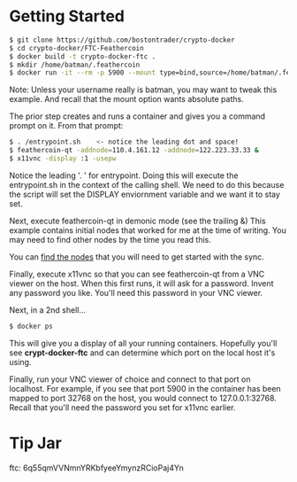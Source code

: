 # Getting Started
```sh
$ git clone https://github.com/bostontrader/crypto-docker
$ cd crypto-docker/FTC-Feathercoin
$ docker build -t crypto-docker-ftc . 
$ mkdir /home/batman/.feathercoin
$ docker run -it --rm -p 5900 --mount type=bind,source=/home/batman/.feathercoin,destination=/root/.feathercoin crypto-docker-ftc
```
Note: Unless your username really is batman, you may want to tweak this example.  And recall that the mount option wants absolute paths.


The prior step creates and runs a container and gives you a command prompt on it.  From that prompt:

```sh
$ . /entrypoint.sh    <- notice the leading dot and space!
$ feathercoin-qt -addnode=110.4.161.12 -addnode=122.223.33.33 &
$ x11vnc -display :1 -usepw
```
Notice the leading '. ' for entrypoint.  Doing this will execute the entrypoint.sh in the context of the calling shell.  We need to do this because the script will set the DISPLAY enviornment variable and we want it to stay set.

Next, execute feathercoin-qt in demonic mode (see the trailing &)  This example contains initial nodes that worked for me at the time of writing. You may need to find other nodes by the time you read this.

You can [find the nodes](https://bitinfocharts.com/feathercoin/nodes/) that you will need to get started with the sync.


Finally, execute x11vnc so that you can see feathercoin-qt from a VNC viewer on the host.  When this first runs, it will ask for a password.  Invent any password you like.  You'll need this password in your VNC viewer.


Next, in a 2nd shell...
```sh
$ docker ps
```
This will give you a display of all your running containers.  Hopefully you'll see **crypt-docker-ftc** and can determine which port on the local host it's using.

Finally, run your VNC viewer of choice and connect to that port on localhost.  For example, if you see that port 5900 in the container has been mapped to port 32768 on the host, you would connect to 127.0.0.1:32768.  Recall that you'll need the password you set for x11vnc earlier.

# Tip Jar

ftc: 6q55qmVVNmnYRKbfyeeYmynzRCioPaj4Yn
